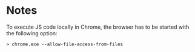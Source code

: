 # Notes

To execute JS code locally in Chrome, the browser has to be started with the following option:

`> chrome.exe --allow-file-access-from-files`
